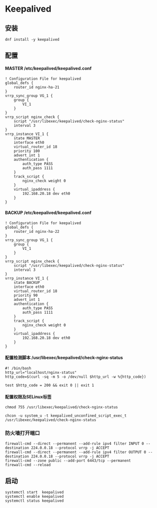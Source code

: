

# Keepalived

## 安装

```shell
dnf install -y keepalived
```

## 配置

#### MASTER /etc/keepalived/keepalived.conf

    ! Configuration File for keepalived
    global_defs {
        router_id nginx-ha-21
    }
    vrrp_sync_group VG_1 {
        group {
            VI_1
        }
    }
    vrrp_script nginx_check {
        script "/usr/libexec/keepalived/check-nginx-status"
        interval 3
    }
    vrrp_instance VI_1 {
        state MASTER
        interface eth0
        virtual_router_id 18
        priority 100
        advert_int 1
        authentication {
            auth_type PASS
            auth_pass 1111
        }
        track_script {
            nginx_check weight 0
        }
        virtual_ipaddress {
            192.168.20.18 dev eth0
        }
    }


#### BACKUP /etc/keepalived/keepalived.conf

    ! Configuration File for keepalived
    global_defs {
        router_id nginx-ha-22
    }
    vrrp_sync_group VG_1 {
        group {
            VI_1
        }
    }
    vrrp_script nginx_check {
        script "/usr/libexec/keepalived/check-nginx-status"
        interval 3
    }
    vrrp_instance VI_1 {
        state BACKUP
        interface eth0
        virtual_router_id 18
        priority 90
        advert_int 1
        authentication {
            auth_type PASS
            auth_pass 1111
        }
        track_script {
            nginx_check weight 0
        }
        virtual_ipaddress {
            192.168.20.18 dev eth0
        }
    }


#### 配置检测脚本 /usr/libexec/keepalived/check-nginx-status

```shell
#! /bin/bash
http_url="localhost/nginx-status"
http_code=$(curl -sq -m 5 -o /dev/null $http_url -w %{http_code})

test $http_code = 200 && exit 0 || exit 1
```


#### 配置权限及SELinux标签

```shell
chmod 755 /usr/libexec/keepalived/check-nginx-status

chcon -u system_u -t keepalived_unconfined_script_exec_t /usr/libexec/keepalived/check-nginx-status
```

### 防火墙打开端口

```shell
firewall-cmd --direct --permanent --add-rule ipv4 filter INPUT 0 --destination 224.0.0.18 --protocol vrrp -j ACCEPT
firewall-cmd --direct --permanent --add-rule ipv4 filter OUTPUT 0 --destination 224.0.0.18 --protocol vrrp -j ACCEPT
firewall-cmd --zone public --add-port 6443/tcp --permanent
firewall-cmd --reload
```


## 启动

```shell
systemctl start  keepalived
systemctl enable keepalived
systemctl status keepalived
```
